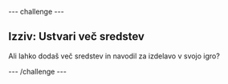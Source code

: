 \--- challenge \---

## Izziv: Ustvari več sredstev

Ali lahko dodaš več sredstev in navodil za izdelavo v svojo igro?

\--- /challenge \---